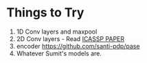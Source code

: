 # Things to Try

1. 1D Conv layers and maxpool
2. 2D Conv layers - Read [ICASSP PAPER](https://ccrma.stanford.edu/~urinieto/MARL/publications/ICASSP2020_Won.pdf) 
3. encoder https://github.com/santi-pdp/pase
4. Whatever Sumit's models are.